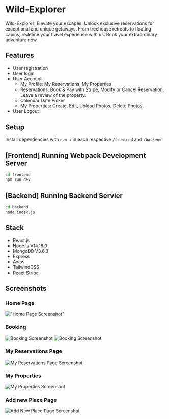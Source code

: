 # Wild-Explorer


Wild-Explorer: Elevate your escapes. Unlock exclusive reservations for exceptional and unique getaways. From treehouse retreats to floating cabins, redefine your travel experience with us. Book your extraordinary adventure now.

## Features

* User registration
* User login
* User Account 
    - My Profile: My Reservations, My Properties 
    - Reservations: Book & Pay with Stripe, Modify or Cancel Reservation, Leave a review of the property.
    - Calendar Date Picker
    - My Properties: Create, Edit, Upload Photos, Delete Photos.
* User Logout


## Setup

Install dependencies with `npm i` in each respective `/frontend` and `/backend`.

## [Frontend] Running Webpack Development Server

```sh
cd frontend
npm run dev
```

## [Backend] Running Backend Servier

```sh
cd backend
node index.js
```

 ## Stack

* React.js
* Node.js V14.18.0
* MongoDB V3.6.3
* Express
* Axios
* TailwindCSS
* React Stripe



## Screenshots

### Home Page
!["Home Page Screenshot"](https://github.com/anastasiarez/Wild-Explorer/blob/main/1.png)

### Booking
![Booking Screenshot](https://github.com/anastasiarez/Wild-Explorer/blob/main/2.png)
![Booking Screenshot](https://github.com/anastasiarez/Wild-Explorer/blob/main/3.png)

### My Reservations Page
![My Reservations Page Screenshot](https://github.com/anastasiarez/Wild-Explorer/blob/main/4.png)

### My Properties
![My Properties Screenshot](https://github.com/anastasiarez/Wild-Explorer/blob/main/5.png)

### Add new Place Page
![Add New Place Page Screenshot](https://github.com/anastasiarez/Wild-Explorer/blob/main/6.png)



